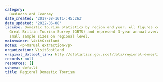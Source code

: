 ```yaml
---
category:
- Business and Economy
date_created: '2017-08-16T14:45:26Z'
date_updated: '2022-06-08'
license: Domestic tourism statistics by region and year. All figures come from the
  Great Britain Tourism Survey (GBTS) and represent 3-year annual averages due to
  small sample sizes on regional level.
maintainer: VisitScotland
notes: <p>manual extraction</p>
organization: VisitScotland
original_dataset_link: http://statistics.gov.scot/data/regional-domestic-tourism
records: null
resources: []
schema: default
title: Regional Domestic Tourism
---
```

